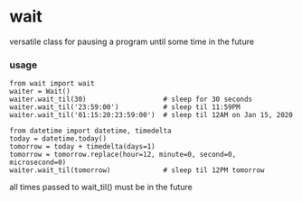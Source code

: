 # wait
versatile class for pausing a program until some time in the future

### usage
```
from wait import wait
waiter = Wait()
waiter.wait_til(30)                   # sleep for 30 seconds
waiter.wait_til('23:59:00')           # sleep til 11:59PM
waiter.wait_til('01:15:20:23:59:00')  # sleep til 12AM on Jan 15, 2020

from datetime import datetime, timedelta
today = datetime.today()
tomorrow = today + timedelta(days=1)
tomorrow = tomorrow.replace(hour=12, minute=0, second=0, microsecond=0)
waiter.wait_til(tomorrow)             # sleep til 12PM tomorrow
```

all times passed to wait_til() must be in the future
